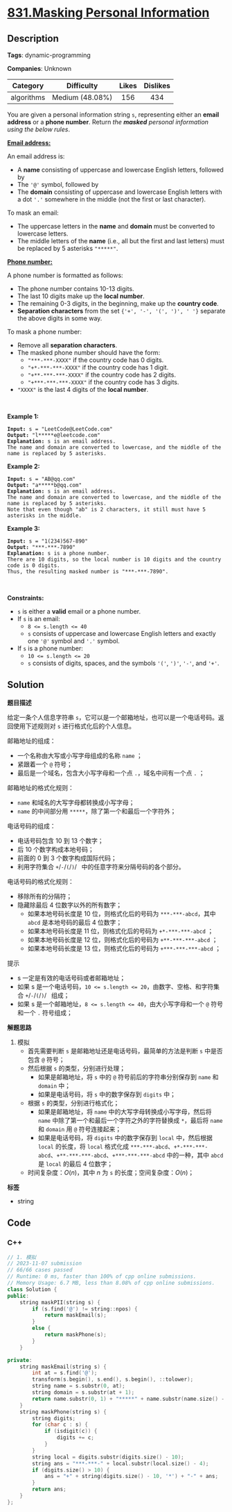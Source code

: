 # [831.Masking Personal Information](https://leetcode.com/problems/masking-personal-information/description/)

## Description

**Tags**: dynamic-programming

**Companies**: Unknown

|  Category  |   Difficulty    | Likes | Dislikes |
| :--------: | :-------------: | :---: | :------: |
| algorithms | Medium (48.08%) |  156  |   434    |

<p>You are given a personal information string <code>s</code>, representing either an <strong>email address</strong> or a <strong>phone number</strong>. Return <em>the <strong>masked</strong> personal information using the below rules</em>.</p>
<p><u><strong>Email address:</strong></u></p>
<p>An email address is:</p>
<ul>
  <li>A <strong>name</strong> consisting of uppercase and lowercase English letters, followed by</li>
  <li>The <code>&#39;@&#39;</code> symbol, followed by</li>
  <li>The <strong>domain</strong> consisting of uppercase and lowercase English letters with a dot <code>&#39;.&#39;</code> somewhere in the middle (not the first or last character).</li>
</ul>
<p>To mask an email:</p>
<ul>
  <li>The uppercase letters in the <strong>name</strong> and <strong>domain</strong> must be converted to lowercase letters.</li>
  <li>The middle letters of the <strong>name</strong> (i.e., all but the first and last letters) must be replaced by 5 asterisks <code>&quot;*****&quot;</code>.</li>
</ul>
<p><u><strong>Phone number:</strong></u></p>
<p>A phone number is formatted as follows:</p>
<ul>
  <li>The phone number contains 10-13 digits.</li>
  <li>The last 10 digits make up the <strong>local number</strong>.</li>
  <li>The remaining 0-3 digits, in the beginning, make up the <strong>country code</strong>.</li>
  <li><strong>Separation characters</strong> from the set <code>{&#39;+&#39;, &#39;-&#39;, &#39;(&#39;, &#39;)&#39;, &#39; &#39;}</code> separate the above digits in some way.</li>
</ul>
<p>To mask a phone number:</p>
<ul>
  <li>Remove all <strong>separation characters</strong>.</li>
  <li>The masked phone number should have the form:
  <ul>
    <li><code>&quot;***-***-XXXX&quot;</code> if the country code has 0 digits.</li>
    <li><code>&quot;+*-***-***-XXXX&quot;</code> if the country code has 1 digit.</li>
    <li><code>&quot;+**-***-***-XXXX&quot;</code> if the country code has 2 digits.</li>
    <li><code>&quot;+***-***-***-XXXX&quot;</code> if the country code has 3 digits.</li>
  </ul>
  </li>
  <li><code>&quot;XXXX&quot;</code> is the last 4 digits of the <strong>local number</strong>.</li>
</ul>
<p>&nbsp;</p>
<p><strong class="example">Example 1:</strong></p>
<pre><code><strong>Input:</strong> s = &quot;LeetCode@LeetCode.com&quot;
<strong>Output:</strong> &quot;l*****e@leetcode.com&quot;
<strong>Explanation:</strong> s is an email address.
The name and domain are converted to lowercase, and the middle of the name is replaced by 5 asterisks.</code></pre>
<p><strong class="example">Example 2:</strong></p>
<pre><code><strong>Input:</strong> s = &quot;AB@qq.com&quot;
<strong>Output:</strong> &quot;a*****b@qq.com&quot;
<strong>Explanation:</strong> s is an email address.
The name and domain are converted to lowercase, and the middle of the name is replaced by 5 asterisks.
Note that even though &quot;ab&quot; is 2 characters, it still must have 5 asterisks in the middle.</code></pre>
<p><strong class="example">Example 3:</strong></p>
<pre><code><strong>Input:</strong> s = &quot;1(234)567-890&quot;
<strong>Output:</strong> &quot;***-***-7890&quot;
<strong>Explanation:</strong> s is a phone number.
There are 10 digits, so the local number is 10 digits and the country code is 0 digits.
Thus, the resulting masked number is &quot;***-***-7890&quot;.</code></pre>
<p>&nbsp;</p>
<p><strong>Constraints:</strong></p>
<ul>
  <li><code>s</code> is either a <strong>valid</strong> email or a phone number.</li>
  <li>If <code>s</code> is an email:
  <ul>
    <li><code>8 &lt;= s.length &lt;= 40</code></li>
    <li><code>s</code> consists of uppercase and lowercase English letters and exactly one <code>&#39;@&#39;</code> symbol and <code>&#39;.&#39;</code> symbol.</li>
  </ul>
  </li>
  <li>If <code>s</code> is a phone number:
  <ul>
    <li><code>10 &lt;= s.length &lt;= 20</code></li>
    <li><code>s</code> consists of digits, spaces, and the symbols <code>&#39;(&#39;</code>, <code>&#39;)&#39;</code>, <code>&#39;-&#39;</code>, and <code>&#39;+&#39;</code>.</li>
  </ul>
  </li>
</ul>

## Solution

**题目描述**

给定一条个人信息字符串 `s`，它可以是一个邮箱地址，也可以是一个电话号码。返回使用下述规则对 `s` 进行格式化后的个人信息。

邮箱地址的组成：

- 一个名称由大写或小写字母组成的名称 `name` ；
- 紧跟着一个 `@` 符号；
- 最后是一个域名，包含大小写字母和一个点 `.`，域名中间有一个点 `.` ；

邮箱地址的格式化规则：

- `name` 和域名的大写字母都转换成小写字母；
- `name` 的中间部分用 `*****`，除了第一个和最后一个字符外；

电话号码的组成：

- 电话号码包含 10 到 13 个数字；
- 后 10 个数字构成本地号码；
- 前面的 0 到 3 个数字构成国际代码；
- 利用字符集合 `+`/`-`/`(`/`)`/` ` 中的任意字符来分隔号码的各个部分。

电话号码的格式化规则：

- 移除所有的分隔符；
- 隐藏除最后 4 位数字以外的所有数字；
  - 如果本地号码长度是 10 位，则格式化后的号码为 `***-***-abcd`，其中 `abcd` 是本地号码的最后 4 位数字；
  - 如果本地号码长度是 11 位，则格式化后的号码为 `+*-***-***-abcd` ；
  - 如果本地号码长度是 12 位，则格式化后的号码为 `+**-***-***-abcd` ；
  - 如果本地号码长度是 13 位，则格式化后的号码为 `+***-***-***-abcd` ；

提示

- s 一定是有效的电话号码或者邮箱地址；
- 如果 s 是一个电话号码，`10 <= s.length <= 20`，由数字、空格、和字符集合 `+`/`-`/`(`/`)`/` ` 组成；
- 如果 s 是一个邮箱地址，`8 <= s.length <= 40`，由大小写字母和一个 `@` 符号和一个 `.` 符号组成；

**解题思路**

1. 模拟
   - 首先需要判断 `s` 是邮箱地址还是电话号码，最简单的方法是判断 `s` 中是否包含 `@` 符号；
   - 然后根据 `s` 的类型，分别进行处理；
     - 如果是邮箱地址，将 `s` 中的 `@` 符号前后的字符串分别保存到 `name` 和 `domain` 中；
     - 如果是电话号码，将 `s` 中的数字保存到 `digits` 中；
   - 根据 `s` 的类型，分别进行格式化；
     - 如果是邮箱地址，将 `name` 中的大写字母转换成小写字母，然后将 `name` 中除了第一个和最后一个字符之外的字符替换成 `*`，最后将 `name` 和 `domain` 用 `@` 符号连接起来；
     - 如果是电话号码，将 `digits` 中的数字保存到 `local` 中，然后根据 `local` 的长度，将 `local` 格式化成 `***-***-abcd`、`+*-***-***-abcd`、`+**-***-***-abcd`、`+***-***-***-abcd` 中的一种，其中 `abcd` 是 `local` 的最后 4 位数字；
   - 时间复杂度：$O(n)$，其中 $n$ 为 `s` 的长度；空间复杂度：$O(n)$；

**标签**

- string

<!-- code start -->
## Code

### C++

```cpp
// 1. 模拟
// 2023-11-07 submission
// 66/66 cases passed
// Runtime: 0 ms, faster than 100% of cpp online submissions.
// Memory Usage: 6.7 MB, less than 8.08% of cpp online submissions.
class Solution {
public:
    string maskPII(string s) {
        if (s.find('@') != string::npos) {
            return maskEmail(s);
        }
        else {
            return maskPhone(s);
        }
    }

private:
    string maskEmail(string s) {
        int at = s.find('@');
        transform(s.begin(), s.end(), s.begin(), ::tolower);
        string name = s.substr(0, at);
        string domain = s.substr(at + 1);
        return name.substr(0, 1) + "*****" + name.substr(name.size() - 1) + "@" + domain;
    }
    string maskPhone(string s) {
        string digits;
        for (char c : s) {
            if (isdigit(c)) {
                digits += c;
            }
        }
        string local = digits.substr(digits.size() - 10);
        string ans = "***-***-" + local.substr(local.size() - 4);
        if (digits.size() > 10) {
            ans = "+" + string(digits.size() - 10, '*') + "-" + ans;
        }
        return ans;
    }
};
```

<!-- code end -->
